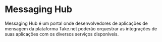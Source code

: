 # Messaging Hub

Messaging Hub é um portal onde desenvolvedores de aplicações de mensagem da plataforma Take.net poderão orquestrar as integrações de suas aplicações com os diversos serviços disponíveis.